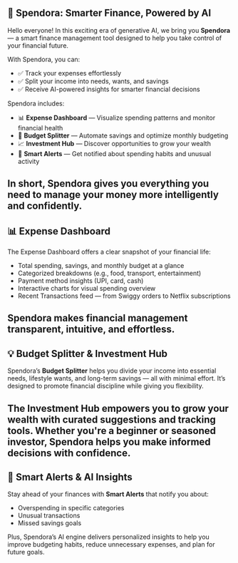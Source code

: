 ## 💼 Spendora: Smarter Finance, Powered by AI

Hello everyone! In this exciting era of generative AI, we bring you **Spendora** — a smart finance management tool designed to help you take control of your financial future.

With Spendora, you can:

- ✅ Track your expenses effortlessly  
- ✅ Split your income into needs, wants, and savings  
- ✅ Receive AI-powered insights for smarter financial decisions  

Spendora includes:

- 📊 **Expense Dashboard** — Visualize spending patterns and monitor financial health  
- 💸 **Budget Splitter** — Automate savings and optimize monthly budgeting  
- 📈 **Investment Hub** — Discover opportunities to grow your wealth  
- 🔔 **Smart Alerts** — Get notified about spending habits and unusual activity  

In short, Spendora gives you everything you need to manage your money more intelligently and confidently.
---

## 📊 Expense Dashboard

The Expense Dashboard offers a clear snapshot of your financial life:

- Total spending, savings, and monthly budget at a glance  
- Categorized breakdowns (e.g., food, transport, entertainment)  
- Payment method insights (UPI, card, cash)  
- Interactive charts for visual spending overview  
- Recent Transactions feed — from Swiggy orders to Netflix subscriptions  

Spendora makes financial management transparent, intuitive, and effortless.
---

## 💡 Budget Splitter & Investment Hub

Spendora’s **Budget Splitter** helps you divide your income into essential needs, lifestyle wants, and long-term savings — all with minimal effort. It’s designed to promote financial discipline while giving you flexibility.

The **Investment Hub** empowers you to grow your wealth with curated suggestions and tracking tools. Whether you're a beginner or seasoned investor, Spendora helps you make informed decisions with confidence.
---
## 🔔 Smart Alerts & AI Insights

Stay ahead of your finances with **Smart Alerts** that notify you about:

- Overspending in specific categories  
- Unusual transactions  
- Missed savings goals  

Plus, Spendora’s AI engine delivers personalized insights to help you improve budgeting habits, reduce unnecessary expenses, and plan for future goals.
